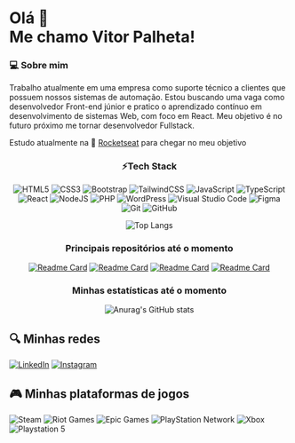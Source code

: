 # Olá 👋<br> Me chamo Vitor Palheta!

### 💻 Sobre mim
Trabalho atualmente em uma empresa como suporte técnico a clientes que possuem nossos sistemas de automação. Estou buscando uma vaga como desenvolvedor Front-end júnior e pratico o aprendizado contínuo em desenvolvimento de sistemas Web, com foco em React. Meu objetivo é no futuro próximo me tornar desenvolvedor Fullstack.

Estudo atualmente na 🚀 <a href="https://www.rocketseat.com.br">Rocketseat</a> para chegar no meu objetivo



<h3 align="center">⚡Tech Stack</h3>

<div align="center">
  
![HTML5](https://img.shields.io/badge/html5-%23E34F26.svg?style=for-the-badge&logo=html5&logoColor=white)
![CSS3](https://img.shields.io/badge/css3-%231572B6.svg?style=for-the-badge&logo=css3&logoColor=white)
![Bootstrap](https://img.shields.io/badge/bootstrap-%238511FA.svg?style=for-the-badge&logo=bootstrap&logoColor=white)
![TailwindCSS](https://img.shields.io/badge/tailwindcss-%2338B2AC.svg?style=for-the-badge&logo=tailwind-css&logoColor=white)
![JavaScript](https://img.shields.io/badge/javascript-%23323330.svg?style=for-the-badge&logo=javascript&logoColor=%23F7DF1E)
![TypeScript](https://img.shields.io/badge/typescript-%23007ACC.svg?style=for-the-badge&logo=typescript&logoColor=white)
![React](https://img.shields.io/badge/react-%2320232a.svg?style=for-the-badge&logo=react&logoColor=%2361DAFB)
![NodeJS](https://img.shields.io/badge/node.js-6DA55F?style=for-the-badge&logo=node.js&logoColor=white)
![PHP](https://img.shields.io/badge/php-%23777BB4.svg?style=for-the-badge&logo=php&logoColor=white)
![WordPress](https://img.shields.io/badge/WordPress-%23117AC9.svg?style=for-the-badge&logo=WordPress&logoColor=white)
![Visual Studio Code](https://img.shields.io/badge/Visual%20Studio%20Code-0078d7.svg?style=for-the-badge&logo=visual-studio-code&logoColor=white)
![Figma](https://img.shields.io/badge/figma-%23F24E1E.svg?style=for-the-badge&logo=figma&logoColor=white)
![Git](https://img.shields.io/badge/git-%23F05033.svg?style=for-the-badge&logo=git&logoColor=white)
![GitHub](https://img.shields.io/badge/github-%23121011.svg?style=for-the-badge&logo=github&logoColor=white)

![Top Langs](https://github-readme-stats.vercel.app/api/top-langs/?username=vitorpalheta&locale=pt-br&layout=compact&theme=aura)
  
  </div>

### <h3 align="center">Principais repositórios até o momento</h3>
<div align="center">

[![Readme Card](https://github-readme-stats.vercel.app/api/pin/?username=vitorpalheta&show_owner=true&repo=projeto-patins-animation&theme=aura)](https://github.com/vitorpalheta/projeto-patins-animation)
[![Readme Card](https://github-readme-stats.vercel.app/api/pin/?username=vitorpalheta&show_owner=true&repo=projeto-perfil-de-viagens-responsivo&theme=aura)](https://github.com/vitorpalheta/projeto-perfil-de-viagens-responsivo)
[![Readme Card](https://github-readme-stats.vercel.app/api/pin/?username=vitorpalheta&show_owner=true&repo=projeto-zingen&theme=aura)](https://github.com/vitorpalheta/projeto-zingen)
[![Readme Card](https://github-readme-stats.vercel.app/api/pin/?username=vitorpalheta&show_owner=true&repo=projeto-fomulario-de-convite&theme=aura)](https://github.com/vitorpalheta/projeto-fomulario-de-convite)
  
</div>

### <h3 align="center">Minhas estatísticas até o momento</h3>

<div align="center">
  
![Anurag's GitHub stats](https://github-readme-stats.vercel.app/api?username=vitorpalheta&locale=pt-br&show_icons=true&theme=aura)

  </div>

## 🔍 Minhas redes

<a href="https://www.linkedin.com/in/vitorpalheta">![LinkedIn](https://img.shields.io/badge/linkedin-%230077B5.svg?style=for-the-badge&logo=linkedin&logoColor=white)</a>
<a href="https://instagram.com/vitorpalheta">![Instagram](https://img.shields.io/badge/Instagram-%23E4405F.svg?style=for-the-badge&logo=Instagram&logoColor=white)</a>

## 🎮 Minhas plataformas de jogos

![Steam](https://img.shields.io/badge/steam-%23000000.svg?style=for-the-badge&logo=steam&logoColor=white)
![Riot Games](https://img.shields.io/badge/riotgames-D32936.svg?style=for-the-badge&logo=riotgames&logoColor=white)
![Epic Games](https://img.shields.io/badge/epicgames-%23313131.svg?style=for-the-badge&logo=epicgames&logoColor=white)
![PlayStation Network](https://img.shields.io/badge/PSN-%230070D1.svg?style=for-the-badge&logo=Playstation&logoColor=white)
![Xbox](https://img.shields.io/badge/xbox-%23107C10.svg?style=for-the-badge&logo=xbox&logoColor=white)
![Playstation 5](https://img.shields.io/badge/Playstation%205-003791?style=for-the-badge&logo=playstation-5&logoColor=white)
 


<!--
**vitorpalheta/vitorpalheta** is a ✨ _special_ ✨ repository because its `README.md` (this file) appears on your GitHub profile.

Here are some ideas to get you started:

- 🔭 I’m currently working on ...
- 🌱 I’m currently learning ...
- 👯 I’m looking to collaborate on ...
- 🤔 I’m looking for help with ...
- 💬 Ask me about ...
- 📫 How to reach me: ...
- 😄 Pronouns: ...
- ⚡ Fun fact: ...
-->

<!--
<h2>🔭 Dê uma olhada no meu <a href="https://www.vitorpalheta.com.br/">site</a>!</h2> 
-->







